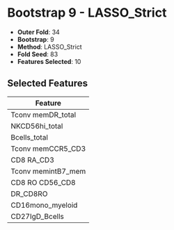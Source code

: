 # Bootstrap 9 - LASSO_Strict

- **Outer Fold**: 34
- **Bootstrap**: 9
- **Method**: LASSO_Strict
- **Fold Seed**: 83
- **Features Selected**: 10

## Selected Features

| Feature |
|---------|
| Tconv memDR_total |
| NKCD56hi_total |
| Bcells_total |
| Tconv memCCR5_CD3 |
| CD8 RA_CD3 |
| Tconv memintB7_mem |
| CD8 RO CD56_CD8 |
| DR_CD8RO |
| CD16mono_myeloid |
| CD27IgD_Bcells |
